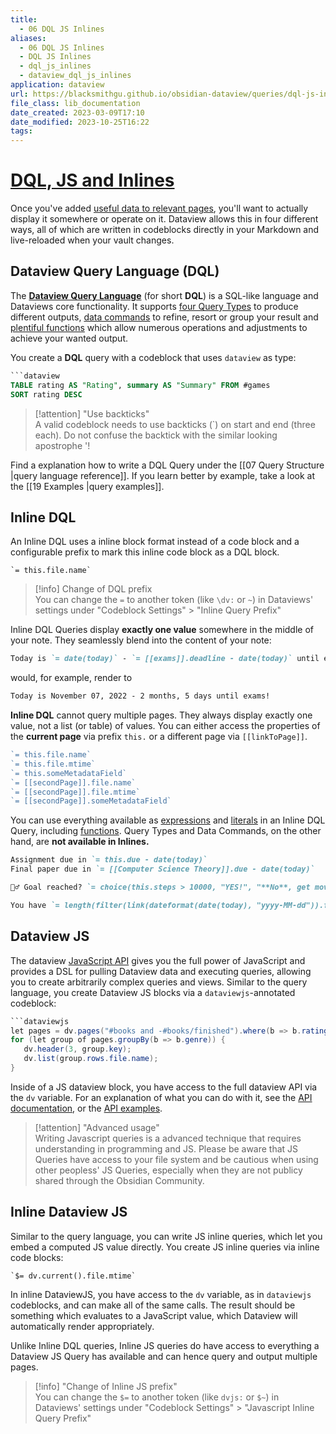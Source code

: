 ```yaml
---
title:
  - 06 DQL JS Inlines
aliases:
  - 06 DQL JS Inlines
  - DQL JS Inlines
  - dql_js_inlines
  - dataview_dql_js_inlines
application: dataview
url: https://blacksmithgu.github.io/obsidian-dataview/queries/dql-js-inline/
file_class: lib_documentation
date_created: 2023-03-09T17:10
date_modified: 2023-10-25T16:22
tags: 
---
```

# [DQL, JS and Inlines](https://blacksmithgu.github.io/obsidian-dataview/queries/dql-js-inline/)

Once you've added [useful data to relevant pages](../annotation/add-metadata.md), you'll want to actually display it somewhere or operate on it. Dataview allows this in four different ways, all of which are written in codeblocks directly in your Markdown and live-reloaded when your vault changes.

## Dataview Query Language (DQL)

The [**Dataview Query Language**](../../queries/structure) (for short **DQL**) is a SQL-like language and Dataviews core functionality. It supports [four Query Types](./query-types.md) to produce different outputs, [data commands](./data-commands.md) to refine, resort or group your result and [plentiful functions](../reference/functions.md) which allow numerous operations and adjustments to achieve your wanted output.

You create a **DQL** query with a codeblock that uses `dataview` as type:

```sql
```dataview
TABLE rating AS "Rating", summary AS "Summary" FROM #games
SORT rating DESC
```

> [!attention] "Use backticks"  
> A valid codeblock needs to use backticks (\`) on start and end (three each). Do not confuse the backtick with the similar looking apostrophe '!

Find a explanation how to write a DQL Query under the [[07 Query Structure |query language reference]]. If you learn better by example, take a look at the [[19 Examples |query examples]].

## Inline DQL

An Inline DQL uses a inline block format instead of a code block and a configurable prefix to mark this inline code block as a DQL block.

```
`= this.file.name`
```

> [!info] Change of DQL prefix  
> You can change the `=` to another token (like `\dv:` or `~`) in Dataviews' settings under "Codeblock Settings" > "Inline Query Prefix"

Inline DQL Queries display **exactly one value** somewhere in the middle of your note. They seamlessly blend into the content of your note:

```markdown
Today is `= date(today)` - `= [[exams]].deadline - date(today)` until exams!
```

would, for example, render to

```markdown
Today is November 07, 2022 - 2 months, 5 days until exams!
```

**Inline DQL** cannot query multiple pages. They always display exactly one value, not a list (or table) of values. You can either access the properties of the **current page** via prefix `this.` or a different page via `[[linkToPage]]`.

```javascript
`= this.file.name`
`= this.file.mtime`
`= this.someMetadataField`
`= [[secondPage]].file.name`
`= [[secondPage]].file.mtime`
`= [[secondPage]].someMetadataField`
```

You can use everything available as [expressions](../../reference/expressions) and [literals](../../reference/literals) in an Inline DQL Query, including [functions](../../reference/functions). Query Types and Data Commands, on the other hand, are **not available in Inlines.**

```markdown
Assignment due in `= this.due - date(today)`
Final paper due in `= [[Computer Science Theory]].due - date(today)`

🏃‍♂️ Goal reached? `= choice(this.steps > 10000, "YES!", "**No**, get moving!")`

You have `= length(filter(link(dateformat(date(today), "yyyy-MM-dd")).file.tasks, (t) => !t.completed))` tasks to do. `= choice(date(today).weekday > 5, "Take it easy!", "Time to get work done!")` 
```

## Dataview JS

The dataview [JavaScript API](../../api/intro) gives you the full power of JavaScript and provides a DSL for pulling Dataview data and executing queries, allowing you to create arbitrarily complex queries and views. Similar to the query language, you create Dataview JS blocks via a `dataviewjs`-annotated codeblock:

```java
```dataviewjs
let pages = dv.pages("#books and -#books/finished").where(b => b.rating >= 7);
for (let group of pages.groupBy(b => b.genre)) {
   dv.header(3, group.key);
   dv.list(group.rows.file.name);
}
```

Inside of a JS dataview block, you have access to the full dataview API via the `dv` variable. For an explanation of what you can do with it, see the [API documentation](../../api/code-reference), or the [API  examples](../../api/code-examples).

> [!attention] "Advanced usage"  
> Writing Javascript queries is a advanced technique that requires understanding in programming and JS. Please be aware that JS Queries have access to your file system and be cautious when using other peopless' JS Queries, especially when they are not publicy shared through the Obsidian Community.

## Inline Dataview JS

Similar to the query language, you can write JS inline queries, which let you embed a computed JS value directly. You create JS inline queries via inline code blocks:

```
`$= dv.current().file.mtime`
```

In inline DataviewJS, you have access to the `dv` variable, as in `dataviewjs` codeblocks, and can make all of the same calls. The result should be something which evaluates to a JavaScript value, which Dataview will automatically render appropriately.

Unlike Inline DQL queries, Inline JS queries do have access to everything a Dataview JS Query has available and can hence query and output multiple pages.

> [!info] "Change of Inline JS prefix"  
> You can change the `$=` to another token (like `dvjs:` or `$~`) in Dataviews' settings under "Codeblock Settings" > "Javascript Inline Query Prefix"
